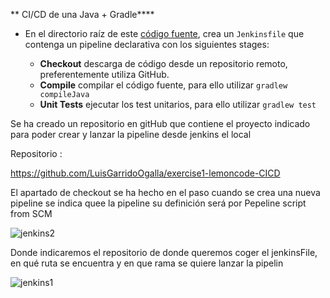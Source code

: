 ** CI/CD de una Java + Gradle****

- En el directorio raíz de este [código fuente](https://campus.lemoncode.net/jenkins-resources/calcultor), crea un `Jenkinsfile` que contenga un pipeline declarativa con los siguientes stages:
  
  - **Checkout** descarga de código desde un repositorio remoto, preferentemente utiliza GitHub.
  - **Compile** compilar el código fuente, para ello utilizar `gradlew compileJava`
  - **Unit Tests** ejecutar los test unitarios, para ello utilizar `gradlew test`

Se ha creado un repositorio en gitHub que contiene el proyecto indicado para poder crear y lanzar la pipeline desde jenkins el local

Repositorio : 

https://github.com/LuisGarridoOgalla/exercise1-lemoncode-CICD

El apartado de checkout se ha hecho en el paso cuando se crea una nueva pipeline se indica quee la pipeline su definición será por Pepeline script from SCM

![jenkins2](https://user-images.githubusercontent.com/22892039/193450329-455483f6-fc03-4c8a-bd69-94a384f00be7.png)


Donde indicaremos el repositorio de donde queremos coger el jenkinsFile, en qué ruta se encuentra y en que rama se quiere lanzar la pipelin

![jenkins1](https://user-images.githubusercontent.com/22892039/193450345-c0bc47da-4e20-4034-869f-8b6c29ff3e0e.png)
